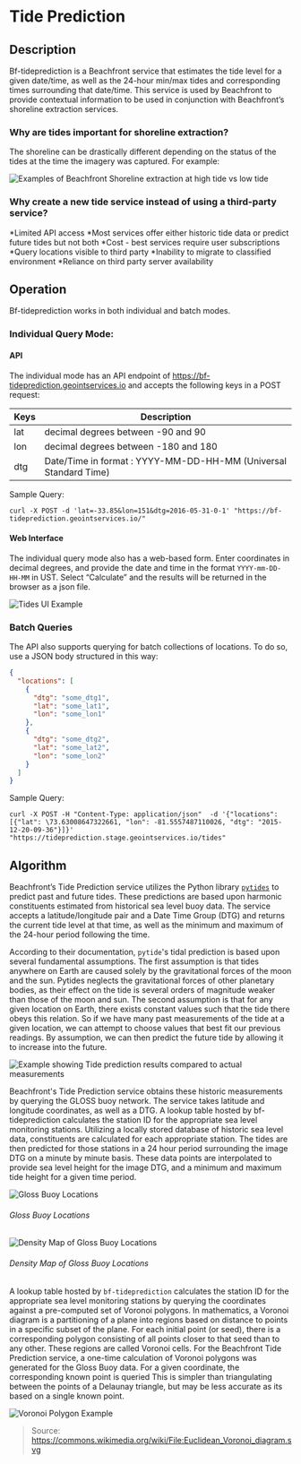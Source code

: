 # Tide Prediction

## Description

Bf-tideprediction is a Beachfront service that estimates the tide level for a
given date/time, as well as the 24-hour min/max tides and corresponding times
surrounding that date/time.  This service is used by Beachfront to provide
contextual information to be used in conjunction with Beachfront’s shoreline
extraction services.

### Why are tides important for shoreline extraction?

The shoreline can be drastically different depending on the status of the tides
at the time the imagery was captured. For example:

![Examples of Beachfront Shoreline extraction at high tide vs low tide](images/image07.png)

### Why create a new tide service instead of using a third-party service?

*Limited API access
*Most services offer either historic tide data or predict future tides but not both
*Cost - best services require user subscriptions
*Query locations visible to third party
*Inability to migrate to classified environment
*Reliance on third party server availability

## Operation

Bf-tideprediction works in both individual and batch modes.

### Individual Query Mode:

#### API

The individual mode has an API endpoint of
<https://bf-tideprediction.geointservices.io> and accepts the following keys
in a POST request:

| Keys | Description
------|-------------------
| lat | decimal degrees between -90 and 90
| lon | decimal degrees between -180 and 180
| dtg | Date/Time in format : YYYY-MM-DD-HH-MM (Universal Standard Time)

Sample Query:
~~~
curl -X POST -d 'lat=-33.85&lon=151&dtg=2016-05-31-0-1' "https://bf-tideprediction.geointservices.io/"
~~~

#### Web Interface
The individual query mode also has a web-based form.  Enter coordinates in
decimal degrees, and provide the date and time in the format `YYYY-mm-DD-HH-MM`
in UST.  Select “Calculate” and the results will be returned in the browser as
a json file.

![Tides UI Example](images/image04.png)

### Batch Queries

The API also supports querying for batch collections of locations. To do so,
use a JSON body structured in this way:

~~~json
{
  "locations": [
    {
      "dtg": "some_dtg1",
      "lat": "some_lat1",
      "lon": "some_lon1"
    },
    {
      "dtg": "some_dtg2",
      "lat": "some_lat2",
      "lon": "some_lon2"
    }
  ]
}
~~~

Sample Query:
~~~
curl -X POST -H "Content-Type: application/json"  -d '{"locations": [{"lat": \73.63008647322661, "lon": -81.5557487110026, "dtg": "2015-12-20-09-36"}]}' "https://tideprediction.stage.geointservices.io/tides"
~~~

## Algorithm

Beachfront’s Tide Prediction service utilizes the Python library
[`pytides`](https://github.com/sam-cox/pytides) to predict past and future
tides.  These predictions are based upon harmonic constituents estimated from
historical sea level buoy data. The service accepts a latitude/longitude pair
and a Date Time Group (DTG) and returns the current tide level at that time, as
well as the minimum and maximum of the 24-hour period following the time.

According to their documentation, `pytide`'s tidal prediction is based upon
several fundamental assumptions.  The first assumption is that tides anywhere
on Earth are caused solely by the gravitational forces of the moon and the sun.
Pytides neglects the gravitational forces of other planetary bodies, as their
effect on the tide is several orders of magnitude weaker than those of the moon
and sun.  The second assumption is that for any given location on Earth, there
exists constant values such that the tide there obeys this relation.  So if we
have many past measurements of the tide at a given location, we can attempt to
choose values that best fit our previous readings. By assumption, we can then
predict the future tide by allowing it to increase into the future.

![Example showing Tide prediction results compared to actual measurements](images/image09.png)

Beachfront's Tide Prediction service obtains these historic measurements by
querying the GLOSS buoy network.  The service takes latitude and longitude
coordinates, as well as a DTG.  A lookup table hosted by bf-tideprediction
calculates the station ID for the appropriate sea level monitoring stations.
Utilizing a locally stored database of historic sea level data, constituents
are calculated for each appropriate station.  The tides are then predicted for
those stations in a 24 hour period surrounding the image DTG on a minute by
minute basis.  These data points are interpolated to provide sea level height
for the image DTG, and a minimum and maximum tide height for a given time
period.

![Gloss Buoy Locations](images/image08.png)

###### Gloss Buoy Locations

![Density Map of Gloss Buoy Locations](images/image11.png)

###### Density Map of Gloss Buoy Locations

A lookup table hosted by `bf-tideprediction` calculates the station ID for the
appropriate sea level monitoring stations by querying the coordinates against a
pre-computed set of Voronoi polygons.  In mathematics, a Voronoi diagram is a
partitioning of a plane into regions based on distance to points in a specific
subset of the plane.  For each initial point (or seed), there is a
corresponding polygon consisting of all points closer to that seed than to any
other. These regions are called Voronoi cells.  For the Beachfront Tide
Prediction service, a one-time calculation of Voronoi polygons was generated
for the Gloss Buoy data.  For a given coordinate, the corresponding known point
is queried  This is simpler than triangulating between the points of a Delaunay
triangle, but may be less accurate as its based on a single known point.

![Voronoi Polygon Example](images/image13.png)

> Source: <https://commons.wikimedia.org/wiki/File:Euclidean_Voronoi_diagram.svg>
